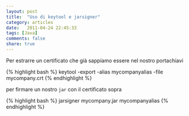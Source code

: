 ```yaml
---
layout: post
title:  "Uso di keytool e jarsigner"
category: articles
date:   2011-04-24 22:45:33
tags: [Java]
comments: false
share: true
---
```


Per estrarre un certificato che già sappiamo essere nel nostro portachiavi

{% highlight bash %} 
keytool -export -alias mycompanyalias -file mycompany.crt
{% endhighlight %}

per firmare un nostro `jar` con il certificato sopra

{% highlight bash %} 
jarsigner mycompany.jar mycompanyalias
{% endhighlight %}
